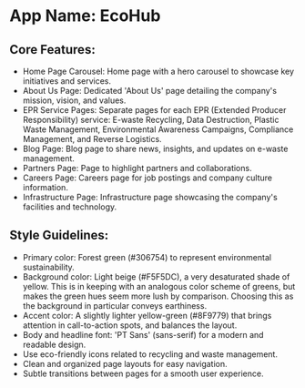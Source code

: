 # **App Name**: EcoHub

## Core Features:

- Home Page Carousel: Home page with a hero carousel to showcase key initiatives and services.
- About Us Page: Dedicated 'About Us' page detailing the company's mission, vision, and values.
- EPR Service Pages: Separate pages for each EPR (Extended Producer Responsibility) service: E-waste Recycling, Data Destruction, Plastic Waste Management, Environmental Awareness Campaigns, Compliance Management, and Reverse Logistics.
- Blog Page: Blog page to share news, insights, and updates on e-waste management.
- Partners Page: Page to highlight partners and collaborations.
- Careers Page: Careers page for job postings and company culture information.
- Infrastructure Page: Infrastructure page showcasing the company's facilities and technology.

## Style Guidelines:

- Primary color: Forest green (#306754) to represent environmental sustainability.
- Background color: Light beige (#F5F5DC), a very desaturated shade of yellow. This is in keeping with an analogous color scheme of greens, but makes the green hues seem more lush by comparison. Choosing this as the background in particular conveys earthiness.
- Accent color: A slightly lighter yellow-green (#8F9779) that brings attention in call-to-action spots, and balances the layout.
- Body and headline font: 'PT Sans' (sans-serif) for a modern and readable design.
- Use eco-friendly icons related to recycling and waste management.
- Clean and organized page layouts for easy navigation.
- Subtle transitions between pages for a smooth user experience.